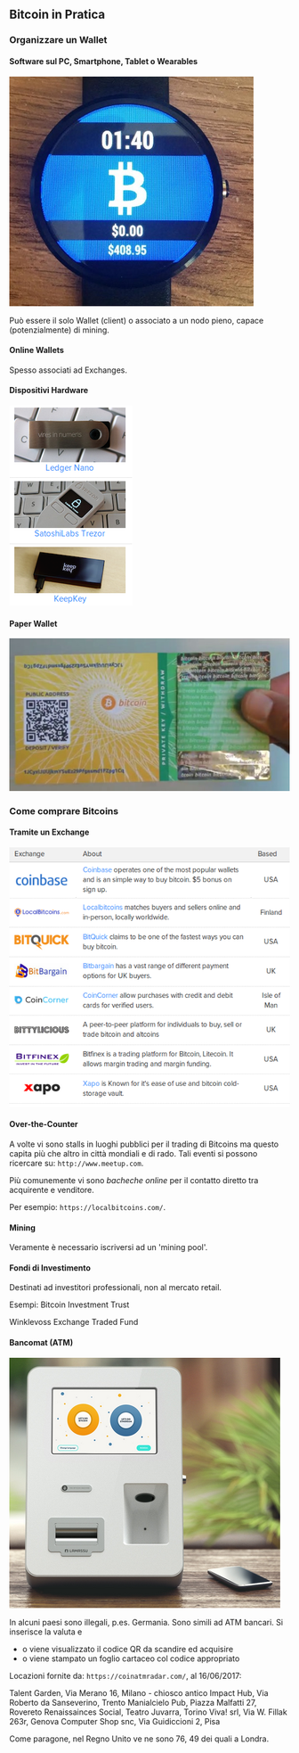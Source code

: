 ## Bitcoin in Pratica

### Organizzare un Wallet

#### Software sul PC, Smartphone, Tablet o Wearables

![Wearable](../gitbook/images/wear.png)

Può essere il solo Wallet (client) o associato a un nodo pieno, capace (potenzialmente) di mining.

#### Online Wallets

Spesso associati ad Exchanges.

#### Dispositivi Hardware

![HWWallets](../gitbook/images/hwwallets.png)

#### Paper Wallet

![Paper Wallet](../gitbook/images/bitcoinpaperwallet.jpg)

### Come comprare Bitcoins

#### Tramite un Exchange

![Exchanges](../gitbook/images/bitexch.png)

#### Over-the-Counter

A volte vi sono stalls in luoghi pubblici per il trading di Bitcoins ma questo capita più che altro in città mondiali e di rado. Tali eventi si possono ricercare su: `http://www.meetup.com`.

Più comunemente vi sono _bacheche online_ per il contatto diretto tra acquirente e venditore.

Per esempio: `https://localbitcoins.com/`.

#### Mining

Veramente è necessario iscriversi ad un 'mining pool'.

#### Fondi di Investimento

Destinati ad investitori professionali, non al mercato retail.

Esempi:
Bitcoin Investment Trust

Winklevoss Exchange Traded Fund

#### Bancomat (ATM)

![ATM Lamassu](../gitbook/images/atm-lamassu.png)

In alcuni paesi sono illegali, p.es. Germania.
Sono simili ad ATM bancari. Si inserisce la valuta e
* o viene visualizzato il codice QR da scandire ed acquisire
* o viene stampato un foglio cartaceo col codice appropriato

Locazioni fornite da: `https://coinatmradar.com/`, al 16/06/2017:

Talent Garden, Via Merano 16, Milano - chiosco antico
Impact Hub, Via Roberto da Sanseverino, Trento
Manialcielo Pub, Piazza Malfatti 27, Rovereto
Renaissainces Social, Teatro Juvarra, Torino
Viva! srl, Via W. Fillak 263r, Genova
Computer Shop snc, Via Guidiccioni 2, Pisa

Come paragone, nel Regno Unito ve ne sono 76, 49 dei quali a Londra.


